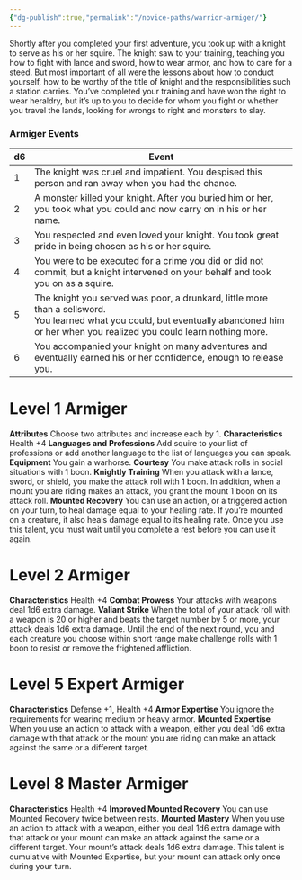 ```yaml
---
{"dg-publish":true,"permalink":"/novice-paths/warrior-armiger/"}
---
```


Shortly after you completed your first adventure, you took up with a knight to serve as his or her squire. The knight saw to your training, teaching you how to fight with lance and sword, how to wear armor, and how to care for a steed.
But most important of all were the lessons about how to conduct yourself, how to be worthy of the title of knight and the responsibilities such a station carries. You’ve completed your training and have won the right to wear heraldry, but it’s up to you to decide for whom you fight or whether you travel the lands, looking for wrongs to right and monsters to slay.
### Armiger Events

| d6  | Event                                                                                                                                                                                        |
| --- | -------------------------------------------------------------------------------------------------------------------------------------------------------------------------------------------- |
| 1   | The knight was cruel and impatient. You despised this person and ran away when you had the chance.                                                                                           |
| 2   | A monster killed your knight. After you buried him or her, you took what you could and now carry on in his or her name.                                                                      |
| 3   | You respected and even loved your knight. You took great pride in being chosen as his or her squire.                                                                                         |
| 4   | You were to be executed for a crime you did or did not commit, but a knight intervened on your behalf and took you on as a squire.                                                           |
| 5   | The knight you served was poor, a drunkard, little more than a sellsword.<br>You learned what you could, but eventually abandoned him or her when you realized you could learn nothing more. |
| 6   | You accompanied your knight on many adventures and eventually earned his or her confidence, enough to release you.                                                                           |
# Level 1 Armiger
**Attributes** Choose two attributes and increase each by 1.
**Characteristics** Health +4
**Languages and Professions** Add squire to your list of professions or add another language to the list of languages you can speak.
**Equipment** You gain a warhorse.
**Courtesy** You make attack rolls in social situations with 1 boon.
**Knightly Training** When you attack with a lance, sword, or shield, you make the attack roll with 1 boon. In addition, when a mount you are riding makes an attack, you grant the mount 1 boon on its attack roll.
**Mounted Recovery** You can use an action, or a triggered action on your turn, to heal damage equal to your healing rate. If you’re mounted on a creature, it also heals damage equal to its healing rate. Once you use this talent, you must wait until you complete a rest before you can use it again.
# Level 2 Armiger
**Characteristics** Health +4
**Combat Prowess** Your attacks with weapons deal 1d6 extra damage.
**Valiant Strike** When the total of your attack roll with a weapon is 20 or higher and beats the target number by 5 or more, your attack deals 1d6 extra damage. Until the end of the next round, you and each creature you choose within short range make challenge rolls with 1 boon to resist or  remove the frightened affliction.
# Level 5 Expert Armiger
**Characteristics** Defense +1, Health +4
**Armor Expertise** You ignore the requirements for wearing medium or heavy armor.
**Mounted Expertise** When you use an action to attack with a weapon, either you deal 1d6 extra damage with that attack or the mount you are riding can make an attack against the same or a different target.
# Level 8 Master Armiger
**Characteristics** Health +4
**Improved Mounted Recovery** You can use Mounted Recovery twice between rests.
**Mounted Mastery** When you use an action to attack with a weapon, either you deal 1d6 extra damage with that attack or your mount can make an attack against the same or a different target. Your mount’s attack deals 1d6 extra damage. This talent is cumulative with Mounted Expertise, but your mount can attack only once during your turn.